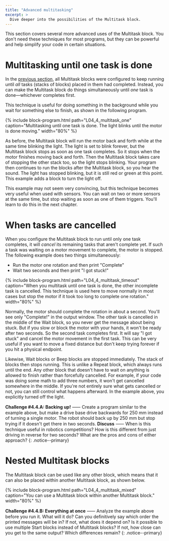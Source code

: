 ```yaml
---
title: "Advanced multitasking"
excerpt: >
  Dive deeper into the possibilities of the Multitask block.
---
```

This section covers several more advanced uses of the Multitask block.
You don't need these techniques for most programs, but they can be powerful and
help simplify your code in certain situations.

# Multitasking until one task is done

In the [previous section](/learn/flow-basics/multitasking/), all Multitask
blocks were configured to keep running until _all_ tasks (stacks of blocks)
placed in them had completed. Instead, you can make the Multitask block do things
simultaneously until _one_ task is done—whichever completes first.

This technique is useful for doing something in the background while you wait
for something else to finish, as shown in the following program.

{% include block-program.html
path="L04_4_multitask_one"
caption="Multitasking until one task is done. The light blinks until the motor is done moving."
width="80%"
%}

As before, the Multitask block will run the motor back and forth while at the
same time blinking the light. The light is set to blink forever, but the
Multitask block stops as soon as one task completes. So it stops when the motor
finishes moving back and forth. Then the Multitask block takes care of stopping
the other stack too, so the light stops blinking. Your program then continues
to run the blocks after the Multitask block, so you hear the sound. The light
has stopped blinking, but it is still red or green at this point. This example
adds a block to turn the light off.

This example may not seem very convincing, but this technique becomes very
useful when used with sensors. You can wait on two or more sensors at the same
time, but stop waiting as soon as one of them triggers. You'll learn to do this
in the next chapter.

# When tasks are cancelled

When you configure the Multitask block to run until only one task completes, it
will _cancel_ its remaining tasks that aren't complete yet. If such a task was
waiting on a motor movement to complete, the motor is stopped. The following
example does two things simultaneously:
- Run the motor one rotation and then print "Complete"
- Wait two seconds and then print "I got stuck!"

{% include block-program.html
path="L04_4_multitask_timeout"
caption="When you multitask until one task is done, the other incomplete
         task is cancelled. This technique is used here to move normally in
         most cases but stop the motor if it took too long to complete one rotation."
width="80%"
%}

Normally, the motor should complete the rotation in about a second. You'll see
only "Complete!" in the output window. The other task is cancelled in the
middle of the Wait block, so you never get the message about being stuck. But
if you slow or block the motor with your hands, it won't be ready after two
seconds. So the second task completes first. It will say "I got stuck" and
cancel the motor movement in the first task. This can be very useful if you
want to move a fixed distance but don't keep trying forever if you hit a
physical endpoint.

Likewise, Wait blocks or Beep blocks are stopped immediately. The stack of
blocks then stops running. This is unlike a Repeat block, which always runs
until the end. Any other block that doesn't have to wait on anything is allowed
to finish rather than forcefully cancelled. For example, if your code was doing
some math to add three numbers, it won't get cancelled somewhere in the middle.
If you're not entirely sure what gets cancelled or not, you can still control
what happens afterward. In the example above, you explicitly turned off the
light.

**Challenge #4.4.A: Backing up!** ⸺ Create a program similar to the example
above, but make a drive base drive backwards for 250 mm instead of turning
a single motor. The robot should back up by 250 mm but stop trying if it
doesn't get there in two seconds.
**Discuss** ⸺ When is this technique useful in robotics competitions? How is
this different from just driving in reverse for two seconds? What are
the pros and cons of either approach?
{: .notice--primary}

# Nested Multitask blocks

The Multitask block can be used like any other block, which means that it can
also be placed within another Multitask block, as shown below.

{% include block-program.html
path="L04_4_multitask_mixed"
caption="You can use a Multitask block within another Multitask block."
width="80%"
%}

**Challenge #4.4.B: Everything at once** ⸺ Analyze the example above before
you run it. What will it do? Can you definitively say which order the printed
messages will be in? If not, what does it depend on? Is it possible to use
multiple Start blocks instead of Multitask blocks? If not, how close can you
get to the same output? Which differences remain?
{: .notice--primary}
